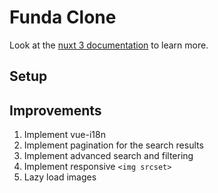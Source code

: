 # Funda Clone

Look at the [nuxt 3 documentation](https://v3.nuxtjs.org) to learn more.

## Setup

## Improvements
1. Implement vue-i18n
1. Implement pagination for the search results
1. Implement advanced search and filtering
1. Implement responsive `<img srcset>`
1. Lazy load images
